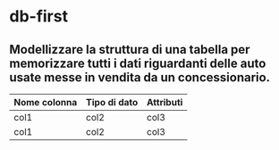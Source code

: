 # db-first

## Modellizzare la struttura di una tabella per memorizzare tutti i dati riguardanti delle auto usate messe in vendita da un concessionario.

| Nome colonna | Tipo di dato | Attributi |
|---|---|---|
| col1 | col2 | col3 |
| col1 | col2 | col3 |
